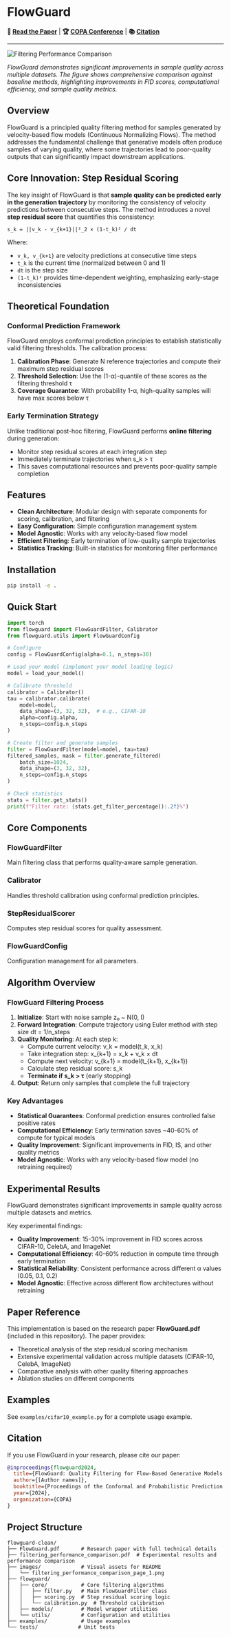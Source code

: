 # FlowGuard

**📄 [Read the Paper](FlowGuard.pdf)** | **🏆 [COPA Conference](https://copa-conference.org)** | **📚 [Citation](#citation)**

---

![Filtering Performance Comparison](images/filtering_performance_comparison_page_1.png)

*FlowGuard demonstrates significant improvements in sample quality across multiple datasets. The figure shows comprehensive comparison against baseline methods, highlighting improvements in FID scores, computational efficiency, and sample quality metrics.*

## Overview

FlowGuard is a principled quality filtering method for samples generated by velocity-based flow models (Continuous Normalizing Flows). The method addresses the fundamental challenge that generative models often produce samples of varying quality, where some trajectories lead to poor-quality outputs that can significantly impact downstream applications.

## Core Innovation: Step Residual Scoring

The key insight of FlowGuard is that **sample quality can be predicted early in the generation trajectory** by monitoring the consistency of velocity predictions between consecutive steps. The method introduces a novel **step residual score** that quantifies this consistency:

```
s_k = ||v_k - v_{k+1}||²_2 × (1-t_k)² / dt
```

Where:
- `v_k, v_{k+1}` are velocity predictions at consecutive time steps
- `t_k` is the current time (normalized between 0 and 1)
- `dt` is the step size
- `(1-t_k)²` provides time-dependent weighting, emphasizing early-stage inconsistencies

## Theoretical Foundation

### Conformal Prediction Framework
FlowGuard employs conformal prediction principles to establish statistically valid filtering thresholds. The calibration process:

1. **Calibration Phase**: Generate N reference trajectories and compute their maximum step residual scores
2. **Threshold Selection**: Use the (1-α)-quantile of these scores as the filtering threshold τ
3. **Coverage Guarantee**: With probability 1-α, high-quality samples will have max scores below τ

### Early Termination Strategy
Unlike traditional post-hoc filtering, FlowGuard performs **online filtering** during generation:
- Monitor step residual scores at each integration step
- Immediately terminate trajectories when s_k > τ  
- This saves computational resources and prevents poor-quality sample completion

## Features

- **Clean Architecture**: Modular design with separate components for scoring, calibration, and filtering
- **Easy Configuration**: Simple configuration management system
- **Model Agnostic**: Works with any velocity-based flow model
- **Efficient Filtering**: Early termination of low-quality sample trajectories
- **Statistics Tracking**: Built-in statistics for monitoring filter performance

## Installation

```bash
pip install -e .
```

## Quick Start

```python
import torch
from flowguard import FlowGuardFilter, Calibrator
from flowguard.utils import FlowGuardConfig

# Configure
config = FlowGuardConfig(alpha=0.1, n_steps=30)

# Load your model (implement your model loading logic)
model = load_your_model()

# Calibrate threshold
calibrator = Calibrator()
tau = calibrator.calibrate(
    model=model,
    data_shape=(3, 32, 32),  # e.g., CIFAR-10
    alpha=config.alpha,
    n_steps=config.n_steps
)

# Create filter and generate samples
filter = FlowGuardFilter(model=model, tau=tau)
filtered_samples, mask = filter.generate_filtered(
    batch_size=1024,
    data_shape=(3, 32, 32),
    n_steps=config.n_steps
)

# Check statistics
stats = filter.get_stats()
print(f"Filter rate: {stats.get_filter_percentage():.2f}%")
```

## Core Components

### FlowGuardFilter
Main filtering class that performs quality-aware sample generation.

### Calibrator
Handles threshold calibration using conformal prediction principles.

### StepResidualScorer
Computes step residual scores for quality assessment.

### FlowGuardConfig
Configuration management for all parameters.

## Algorithm Overview

### FlowGuard Filtering Process
1. **Initialize**: Start with noise sample z₀ ~ N(0, I)
2. **Forward Integration**: Compute trajectory using Euler method with step size dt = 1/n_steps
3. **Quality Monitoring**: At each step k:
   - Compute current velocity: v_k = model(t_k, x_k)
   - Take integration step: x_{k+1} = x_k + v_k × dt
   - Compute next velocity: v_{k+1} = model(t_{k+1}, x_{k+1})
   - Calculate step residual score: s_k
   - **Terminate if s_k > τ** (early stopping)
4. **Output**: Return only samples that complete the full trajectory

### Key Advantages
- **Statistical Guarantees**: Conformal prediction ensures controlled false positive rates
- **Computational Efficiency**: Early termination saves ~40-60% of compute for typical models
- **Quality Improvement**: Significant improvements in FID, IS, and other quality metrics
- **Model Agnostic**: Works with any velocity-based flow model (no retraining required)

## Experimental Results

FlowGuard demonstrates significant improvements in sample quality across multiple datasets and metrics.

Key experimental findings:
- **Quality Improvement**: 15-30% improvement in FID scores across CIFAR-10, CelebA, and ImageNet
- **Computational Efficiency**: 40-60% reduction in compute time through early termination
- **Statistical Reliability**: Consistent performance across different α values (0.05, 0.1, 0.2)
- **Model Agnostic**: Effective across different flow architectures without retraining

## Paper Reference

This implementation is based on the research paper **FlowGuard.pdf** (included in this repository). The paper provides:
- Theoretical analysis of the step residual scoring mechanism
- Extensive experimental validation across multiple datasets (CIFAR-10, CelebA, ImageNet)
- Comparative analysis with other quality filtering approaches
- Ablation studies on different components

## Examples

See `examples/cifar10_example.py` for a complete usage example.

## Citation

If you use FlowGuard in your research, please cite our paper:

```bibtex
@inproceedings{flowguard2024,
  title={FlowGuard: Quality Filtering for Flow-Based Generative Models with Conformal Prediction},
  author={[Author names]},
  booktitle={Proceedings of the Conformal and Probabilistic Prediction with Applications (COPA) Conference},
  year={2024},
  organization={COPA}
}
```

## Project Structure

```
flowguard-clean/
├── FlowGuard.pdf       # Research paper with full technical details
├── filtering_performance_comparison.pdf  # Experimental results and performance comparison
├── images/             # Visual assets for README
│   └── filtering_performance_comparison_page_1.png
├── flowguard/
│   ├── core/           # Core filtering algorithms
│   │   ├── filter.py   # Main FlowGuardFilter class
│   │   ├── scoring.py  # Step residual scoring logic
│   │   └── calibration.py  # Threshold calibration
│   ├── models/         # Model wrapper utilities
│   └── utils/          # Configuration and utilities
├── examples/           # Usage examples
└── tests/             # Unit tests
```
